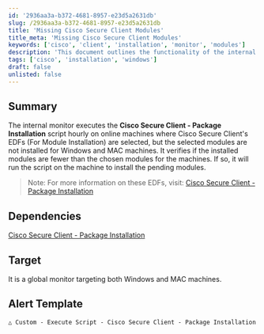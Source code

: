 ```yaml
---
id: '2936aa3a-b372-4681-8957-e23d5a2631db'
slug: /2936aa3a-b372-4681-8957-e23d5a2631db
title: 'Missing Cisco Secure Client Modules'
title_meta: 'Missing Cisco Secure Client Modules'
keywords: ['cisco', 'client', 'installation', 'monitor', 'modules']
description: 'This document outlines the functionality of the internal monitor that executes the Cisco Secure Client script on online machines. It checks for installed modules against selected modules and initiates installation for any missing components on both Windows and MAC systems.'
tags: ['cisco', 'installation', 'windows']
draft: false
unlisted: false
---
```


## Summary

The internal monitor executes the **Cisco Secure Client - Package Installation** script hourly on online machines where Cisco Secure Client's EDFs (For Module Installation) are selected, but the selected modules are not installed for Windows and MAC machines. It verifies if the installed modules are fewer than the chosen modules for the machines. If so, it will run the script on the machine to install the pending modules.

> Note: For more information on these EDFs, visit: [Cisco Secure Client - Package Installation](/docs/69ac0a53-e25a-4e16-b266-b174acf20b3f)

## Dependencies

[Cisco Secure Client - Package Installation](/docs/69ac0a53-e25a-4e16-b266-b174acf20b3f)

## Target

It is a global monitor targeting both Windows and MAC machines.

## Alert Template

`△ Custom - Execute Script - Cisco Secure Client - Package Installation`